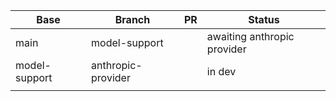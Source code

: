 
| Base          | Branch             | PR  | Status                      |
| ------------- | ------------------ | --- | --------------------------- |
| main          | model-support      |     | awaiting anthropic provider |
| model-support | anthropic-provider |     | in dev                      |
|               |                    |     |                             |
